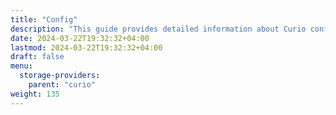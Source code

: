 ```yaml
---
title: "Config"
description: "This guide provides detailed information about Curio configuration"
date: 2024-03-22T19:32:32+04:00
lastmod: 2024-03-22T19:32:32+04:00
draft: false
menu:
  storage-providers:
    parent: "curio"
weight: 135
---
```




